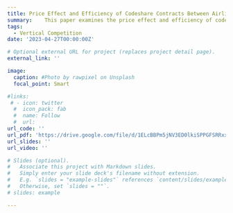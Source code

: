 ```yaml
---
title: Price Effect and Efficiency of Codeshare Contracts Between Airlines
summary: 	This paper examines the price effect and efficiency of codeshare contracts between codeshare carriers in the airline industry. Different supply models of vertical relationships are compared. The models considered are a vertically integrated model, a linear pricing model, a linear pricing model unifying firm's both upstream and downstream profit, an alternative linear pricing model that allows upstream markup only in specific markets, and a model that allows for cooperative pricing behavior within codeshare alliances. I provide empirical evidence that no upstream margin exists in the vertical relationship, but the U.S. domestic codeshare agreement facilitates tacit collusion. Counterfactual simulations show that prices would be about 2\% lower under Nash-Bertrand competition but the withdrawal of codeshare products decreases the consumer surplus in 46.42\% of markets where the benefits of product variety outweigh the price effects. 
tags:
  - Vertical Competition
date: '2023-04-27T00:00:00Z'

# Optional external URL for project (replaces project detail page).
external_link: ''

image:
  caption: #Photo by rawpixel on Unsplash
  focal_point: Smart

#links:
 # - icon: twitter
  #  icon_pack: fab
  #  name: Follow
  #  url: 
url_code: ''
url_pdf: 'https://drive.google.com/file/d/1ELcBBPm5jNV3ED0lkiSPPGFSRRxx8Fla/view?usp=sharing'
url_slides: ''
url_video: ''

# Slides (optional).
#   Associate this project with Markdown slides.
#   Simply enter your slide deck's filename without extension.
#   E.g. `slides = "example-slides"` references `content/slides/example-slides.md`.
#   Otherwise, set `slides = ""`.
# slides: example

---
```

